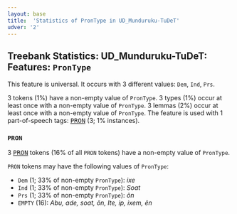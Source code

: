 ```yaml
---
layout: base
title:  'Statistics of PronType in UD_Munduruku-TuDeT'
udver: '2'
---
```


## Treebank Statistics: UD_Munduruku-TuDeT: Features: `PronType`

This feature is universal.
It occurs with 3 different values: `Dem`, `Ind`, `Prs`.

3 tokens (1%) have a non-empty value of `PronType`.
3 types (1%) occur at least once with a non-empty value of `PronType`.
3 lemmas (2%) occur at least once with a non-empty value of `PronType`.
The feature is used with 1 part-of-speech tags: <tt><a href="myu_tudet-pos-PRON.html">PRON</a></tt> (3; 1% instances).

### `PRON`

3 <tt><a href="myu_tudet-pos-PRON.html">PRON</a></tt> tokens (16% of all `PRON` tokens) have a non-empty value of `PronType`.

`PRON` tokens may have the following values of `PronType`:

* `Dem` (1; 33% of non-empty `PronType`): <em>ixe</em>
* `Ind` (1; 33% of non-empty `PronType`): <em>Soat</em>
* `Prs` (1; 33% of non-empty `PronType`): <em>õn</em>
* `EMPTY` (16): <em>Abu, ade, soat, õn, Ite, ip, ixem, ẽn</em>

